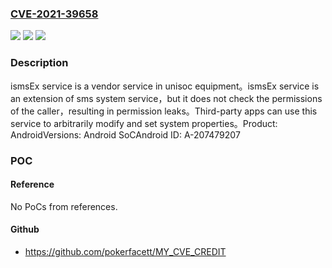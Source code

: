 ### [CVE-2021-39658](https://cve.mitre.org/cgi-bin/cvename.cgi?name=CVE-2021-39658)
![](https://img.shields.io/static/v1?label=Product&message=Android&color=blue)
![](https://img.shields.io/static/v1?label=Version&message=n%2Fa&color=blue)
![](https://img.shields.io/static/v1?label=Vulnerability&message=Elevation%20of%20privilege&color=brighgreen)

### Description

ismsEx service is a vendor service in unisoc equipment。ismsEx service is an extension of sms system service，but it does not check the permissions of the caller，resulting in permission leaks。Third-party apps can use this service to arbitrarily modify and set system properties。Product: AndroidVersions: Android SoCAndroid ID: A-207479207

### POC

#### Reference
No PoCs from references.

#### Github
- https://github.com/pokerfacett/MY_CVE_CREDIT

